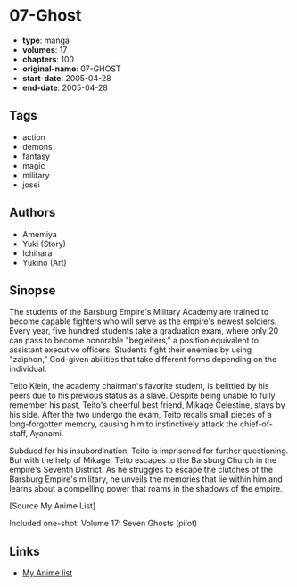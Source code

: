 # 07-Ghost

-   **type**: manga
-   **volumes**: 17
-   **chapters**: 100
-   **original-name**: 07-GHOST
-   **start-date**: 2005-04-28
-   **end-date**: 2005-04-28

## Tags

-   action
-   demons
-   fantasy
-   magic
-   military
-   josei

## Authors

-   Amemiya
-   Yuki (Story)
-   Ichihara
-   Yukino (Art)

## Sinopse

The students of the Barsburg Empire's Military Academy are trained to become capable fighters who will serve as the empire's newest soldiers. Every year, five hundred students take a graduation exam, where only 20 can pass to become honorable "begleiters," a position equivalent to assistant executive officers. Students fight their enemies by using "zaiphon," God-given abilities that take different forms depending on the individual.

Teito Klein, the academy chairman's favorite student, is belittled by his peers due to his previous status as a slave. Despite being unable to fully remember his past, Teito's cheerful best friend, Mikage Celestine, stays by his side. After the two undergo the exam, Teito recalls small pieces of a long-forgotten memory, causing him to instinctively attack the chief-of-staff, Ayanami.

Subdued for his insubordination, Teito is imprisoned for further questioning. But with the help of Mikage, Teito escapes to the Barsburg Church in the empire's Seventh District. As he struggles to escape the clutches of the Barsburg Empire's military, he unveils the memories that lie within him and learns about a compelling power that roams in the shadows of the empire.

[Source My Anime List]

Included one-shot:
Volume 17: Seven Ghosts (pilot)

## Links

-   [My Anime list](https://myanimelist.net/manga/1349/07-Ghost)
